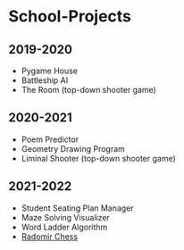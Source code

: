 <h1>School-Projects</h1>
<h2>2019-2020</h2>
<ul>
  <li>Pygame House</li>
  <li>Battleship AI</li>
  <li>The Room (top-down shooter game)</li>
</ul>
<h2>2020-2021</h2>
<ul>
  <li>Poem Predictor</li>
  <li>Geometry Drawing Program</li>
  <li>Liminal Shooter (top-down shooter game)</li>
</ul>
<h2>2021-2022</h2>
<ul>
  <li>Student Seating Plan Manager</li>
  <li>Maze Solving Visualizer</li>
  <li>Word Ladder Algorithm</li>
  <li><a href="https://github.com/Edison-Du/Radomir-Chess">Radomir Chess</a></li>
</ul>
